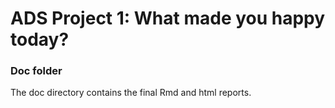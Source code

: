 # ADS Project 1: What made you happy today?
### Doc folder

The doc directory contains the final Rmd and html reports.